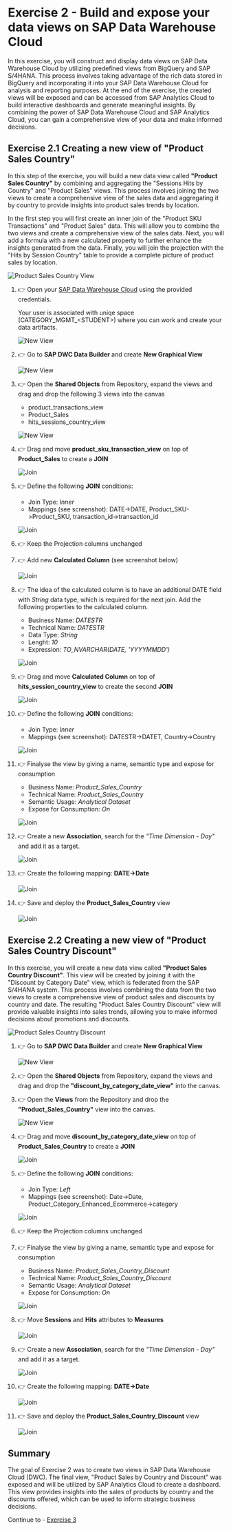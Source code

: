 # Exercise 2 - Build and expose your data views on SAP Data Warehouse Cloud

In this exercise, you will construct and display data views on SAP Data Warehouse Cloud by utilizing predefined views from BigQuery and SAP S/4HANA. This process involves taking advantage of the rich data stored in BigQuery and incorporating it into your SAP Data Warehouse Cloud for analysis and reporting purposes. At the end of the exercise, the created views will be exposed and can be accessed from SAP Analytics Cloud to build interactive dashboards and generate meaningful insights. By combining the power of SAP Data Warehouse Cloud and SAP Analytics Cloud, you can gain a comprehensive view of your data and make informed decisions.


## Exercise 2.1 Creating a new view of "Product Sales Country" 

In this step of the exercise, you will build a new data view called **"Product Sales Country"** by combining and aggregating the "Sessions Hits by Country" and "Product Sales" views. This process involves joining the two views to create a comprehensive view of the sales data and aggregating it by country to provide insights into product sales trends by location. 

In the first step you will first create an inner join of the "Product SKU Transactions" and "Product Sales" data. This will allow you to combine the two views and create a comprehensive view of the sales data. Next, you will add a formula with a new calculated property to further enhance the insights generated from the data. Finally, you will join the projection with the "Hits by Session Country" table to provide a complete picture of product sales by location.

![Product Sales Country View](../../images/product-sales-country-view.png)


1. 👉 Open your [SAP Data Warehouse Cloud](https://ccebd5f3-3595-488d-846d-eda360636613.us10.hcs.cloud.sap/dwaas-ui/index.html#/home) using the provided credentials.
   
   Your user is associated with uniqe space (CATEGORY_MGMT_\<STUDENT>) where you can work and create your data artifacts. 
   
    ![New View](../../images/dwchome.png)


2. 👉 Go to **SAP DWC Data Builder** and create **New Graphical View**
    
    ![New View](../../images/newgraphview.png)


3. 👉 Open the **Shared Objects** from Repository, expand the views and drag and drop the following 3 views into the canvas
    - product_transactions_view
    - Product_Sales
    - hits_sessions_country_view
   
    ![New View](../../images/view1tables.png)


4. 👉 Drag and move **product_sku_transaction_view** on top of **Product_Sales** to create a **JOIN**
   
    ![Join](../../images/join1.png)


5. 👉 Define the following **JOIN** conditions:
    
    - Join Type: *Inner*
    - Mappings (see screenshot): DATE->DATE, Product_SKU->Product_SKU, transaction_id->transaction_id
   
    ![Join](../../images/join1map.png)


6. 👉 Keep the Projection columns unchanged
   
7. 👉 Add new **Calculated Column** (see screenshot below)
   
    ![Join](../../images/cc_column.png)

8. 👉 The idea of the calculated column is to have an additional DATE field with *String* data type, which is required for the next join. Add the following properties to the calculated column.
    - Business Name: *DATESTR*
    - Technical Name: *DATESTR*
    - Data Type: *String*
    - Lenght: *10*
    - Expression: *TO_NVARCHAR(DATE, 'YYYYMMDD')*
   
    ![Join](../../images/cc_column_properties.png)

9. 👉 Drag and move **Calculated Column** on top of **hits_session_country_view** to create the second **JOIN**
   
    ![Join](../../images/join2.png)

10. 👉 Define the following **JOIN** conditions:
    
    - Join Type: *Inner*
    - Mappings (see screenshot): DATESTR->DATET, Country->Country
   
    ![Join](../../images/join2map.png)

11. 👉 Finalyse the view by giving a name, semantic type and expose for consumption
    
    - Business Name: *Product_Sales_Country*
    - Technical Name: *Product_Sales_Country*
    - Semantic Usage: *Analytical Dataset*
    - Expose for Consumption: *On*
   
    ![Join](../../images/finalview1.png)

12. 👉 Create a new **Association**, search for the *"Time Dimension - Day"* and add it as a target.
    
    ![Join](../../images/association2.png)

13. 👉 Create the following mapping: **DATE->Date**
    
    ![Join](../../images/assoc_mapping2.png)

14. 👉 Save and deploy the **Product_Sales_Country** view
    
    ![Join](../../images/savedeploy.png)


## Exercise 2.2 Creating a new view of "Product Sales Country Discount" 

In this exercise, you will create a new data view called **"Product Sales Country Discount"**. This view will be created by joining it with the "Discount by Category Date" view, which is federated from the SAP S/4HANA system. This process involves combining the data from the two views to create a comprehensive view of product sales and discounts by country and date. The resulting "Product Sales Country Discount" view will provide valuable insights into sales trends, allowing you to make informed decisions about promotions and discounts. 

![Product Sales Country Discount](../../images/product_sales_country_discount.png)



1. 👉 Go to **SAP DWC Data Builder** and create **New Graphical View**
    
    ![New View](../../images/newgraphview.png)


2. 👉 Open the **Shared Objects** from Repository, expand the views and drag and drop the **"discount_by_category_date_view"** into the canvas.
3. 👉 Open the **Views** from the Repository and drop the **"Product_Sales_Country"** view into the canvas.
   
    ![New View](../../images/view2tables.png)

4. 👉 Drag and move **discount_by_category_date_view** on top of **Product_Sales_Country** to create a **JOIN**
   
    ![Join](../../images/join3.png)


5. 👉 Define the following **JOIN** conditions:
    
    - Join Type: *Left*
    - Mappings (see screenshot): Date->Date, Product_Category_Enhanced_Ecommerce->category
   
    ![Join](../../images/join1map.png)


6. 👉 Keep the Projection columns unchanged

7. 👉 Finalyse the view by giving a name, semantic type and expose for consumption
    
    - Business Name: *Product_Sales_Country_Discount*
    - Technical Name: *Product_Sales_Country_Discount*
    - Semantic Usage: *Analytical Dataset*
    - Expose for Consumption: *On*
   
    ![Join](../../images/finalview2.png)

8. 👉 Move **Sessions** and **Hits** attributes to **Measures**
    
    ![Join](../../images/att_meas.png)


9. 👉 Create a new **Association**, search for the *"Time Dimension - Day"* and add it as a target.
    
    ![Join](../../images/association2.png)

10. 👉 Create the following mapping: **DATE->Date**
    
    ![Join](../../images/assoc_mapping2.png)

11. 👉 Save and deploy the **Product_Sales_Country_Discount** view
    
    ![Join](../../images/savedeploy.png)



## Summary

The goal of Exercise 2 was to create two views in SAP Data Warehouse Cloud (DWC). The final view, "Product Sales by Country and Discount" was exposed and will be utilized by SAP Analytics Cloud to create a dashboard. This view provides insights into the sales of products by country and the discounts offered, which can be used to inform strategic business decisions. 

Continue to - [Exercise 3](../ex3/README.md)
